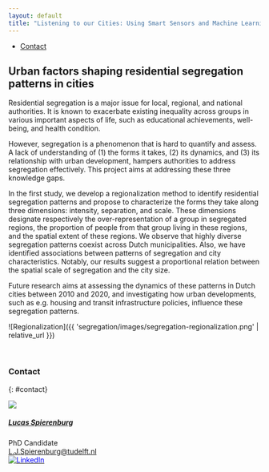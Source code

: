 ```yaml
---
layout: default
title: "Listening to our Cities: Using Smart Sensors and Machine Learning to Study Urban Noise Pollution"
---
```


<ul class="nav project-nav col-12 col-lg-auto me-lg-auto mb-2">
  <li><a href="#contact" class="nav-link px-2">Contact</a></li>
</ul>

## Urban factors shaping residential segregation patterns in cities

Residential segregation is a major issue for local, regional, and national authorities. It is known to exacerbate existing inequality across groups in various important aspects of life, such as educational achievements, well-being, and health condition.

However, segregation is a phenomenon that is hard to quantify and assess. A lack of understanding of (1) the forms it takes, (2) its dynamics, and (3) its relationship with urban development, hampers authorities to address segregation effectively. This project aims at addressing these three knowledge gaps.

In the first study, we develop a regionalization method to identify residential segregation patterns and propose to characterize the forms they take along three dimensions: intensity, separation, and scale. These dimensions designate respectively the over-representation of a group in segregated regions, the proportion of people from that group living in these regions, and the spatial extent of these regions. We observe that highly diverse segregation patterns coexist across Dutch municipalities. Also, we have identified associations between patterns of segregation and city characteristics. Notably, our results suggest a proportional relation between the spatial scale of segregation and the city size.

Future research aims at assessing the dynamics of these patterns in Dutch cities between 2010 and 2020, and investigating how urban developments, such as e.g. housing and transit infrastructure policies, influence these segregation patterns.

![Regionalization]({{ 'segregation/images/segregation-regionalization.png' | relative_url }})

<br>

### Contact
{: #contact}

<div class="card contact-card" style="max-width: 360px;">
  <div class="row g-0">
    <div class="col-4">
        <img src="{{ 'assets/images/team/lucas.webp' | relative_url }}" class="contact-avatar">
    </div>
    <div class="col-8">
      <div class="card-body">
        <h5 class="card-title"><a href="https://lucas-spierenburg.eu/">Lucas Spierenburg</a></h5>
        <p class="card-text">
          PhD Candidate<br>
          <a href="mailto:L.J.Spierenburg@tudelft.nl">L.J.Spierenburg@tudelft.nl</a><br>
          <a href="https://www.linkedin.com/in/lucas-spierenburg-b796b214a">
            <img style="color: blue" src="{{ 'assets/images/linkedin.svg' | relative_url }}"  alt="LinkedIn"/>
          </a>
        </p>
      </div>
    </div>
  </div>
</div>